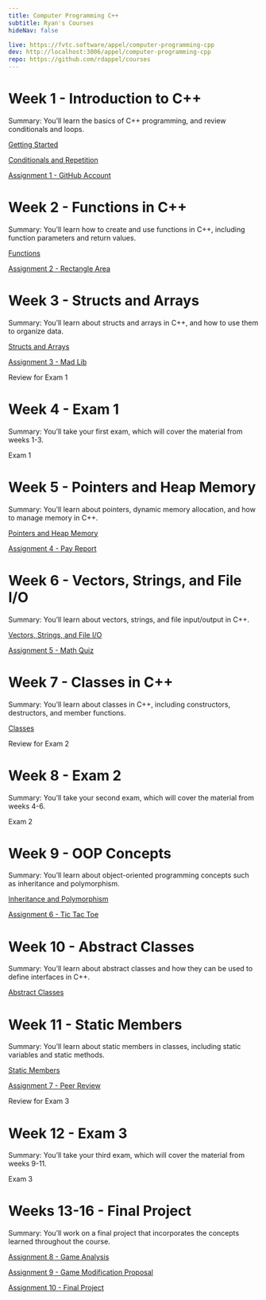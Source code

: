 ```yaml
---
title: Computer Programming C++
subtitle: Ryan's Courses
hideNav: false

live: https://fvtc.software/appel/computer-programming-cpp
dev: http://localhost:3006/appel/computer-programming-cpp
repo: https://github.com/rdappel/courses
---
```


# Week 1 - Introduction to C++

Summary: You’ll learn the basics of C++ programming, and review conditionals and loops.

[Getting Started](./computer-programming-cpp/getting-started)

[Conditionals and Repetition](./computer-programming-cpp/conditionals-and-repetition)

[Assignment 1 - GitHub Account](./computer-programming-cpp/assignments/github-account)

# Week 2 - Functions in C++

Summary: You’ll learn how to create and use functions in C++, including function parameters and return values.

[Functions](./computer-programming-cpp/functions)

[Assignment 2 - Rectangle Area](./computer-programming-cpp/assignments/rectangle-area)

# Week 3 - Structs and Arrays

Summary: You’ll learn about structs and arrays in C++, and how to use them to organize data.

[Structs and Arrays](./computer-programming-cpp/structs-and-arrays)

[Assignment 3 - Mad Lib](./computer-programming-cpp/assignments/mad-lib)

Review for Exam 1

# Week 4 - Exam 1

Summary: You’ll take your first exam, which will cover the material from weeks 1-3.

Exam 1

# Week 5 - Pointers and Heap Memory

Summary: You’ll learn about pointers, dynamic memory allocation, and how to manage memory in C++.

[Pointers and Heap Memory](./computer-programming-cpp/pointers-and-heap-memory)

[Assignment 4 - Pay Report](./computer-programming-cpp/assignments/pay-report)

# Week 6 - Vectors, Strings, and File I/O

Summary: You’ll learn about vectors, strings, and file input/output in C++.

[Vectors, Strings, and File I/O](./computer-programming-cpp/vectors-strings-fileio)

[Assignment 5 - Math Quiz](./computer-programming-cpp/assignments/math-quiz)

# Week 7 - Classes in C++

Summary: You’ll learn about classes in C++, including constructors, destructors, and member functions.

[Classes](./computer-programming-cpp/classes)

Review for Exam 2

# Week 8 - Exam 2

Summary: You’ll take your second exam, which will cover the material from weeks 4-6.

Exam 2

# Week 9 - OOP Concepts

Summary: You’ll learn about object-oriented programming concepts such as inheritance and polymorphism.

[Inheritance and Polymorphism](./computer-programming-cpp/inheritance-and-polymorphism)

[Assignment 6 - Tic Tac Toe](./computer-programming-cpp/assignments/tic-tac-toe)

# Week 10 - Abstract Classes

Summary: You’ll learn about abstract classes and how they can be used to define interfaces in C++.

[Abstract Classes](./computer-programming-cpp/abstract-classes)

# Week 11 - Static Members

Summary: You’ll learn about static members in classes, including static variables and static methods.

[Static Members](./computer-programming-cpp/static-members)

[Assignment 7 - Peer Review](./computer-programming-cpp/assignments/peer-review)

Review for Exam 3

# Week 12 - Exam 3

Summary: You’ll take your third exam, which will cover the material from weeks 9-11.

Exam 3

# Weeks 13-16 - Final Project

Summary: You’ll work on a final project that incorporates the concepts learned throughout the course.

[Assignment 8 - Game Analysis](./computer-programming-cpp/assignments/game-analysis)

[Assignment 9 - Game Modification Proposal](./computer-programming-cpp/assignments/modification-proposal)

[Assignment 10 - Final Project](./computer-programming-cpp/assignments/final-project)
